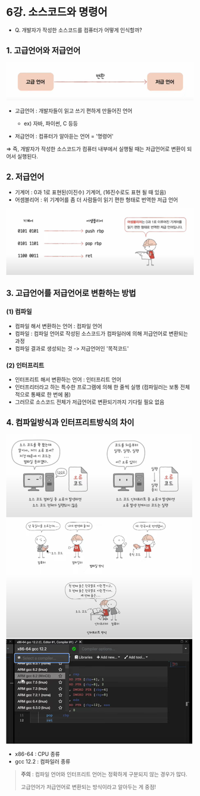 # 6강. 소스코드와 명령어

- Q. 개발자가 작성한 소스코드를 컴퓨터가 어떻게 인식할까?

## 1. 고급언어와 저급언어

![img_12.png](img/img_12.png)

- 고급언어 : 개발자들이 읽고 쓰기 편하게 만들어진 언어
    - ex) 자바, 파이썬, C 등등

- 저급언어 : 컴퓨터가 알아듣는 언어 = '명령어'

⇒ 즉, 개발자가 작성한 소스코드가 컴퓨터 내부에서 실행될 때는 저급언어로 변환이 되어서 실행된다.

## 2. 저급언어

- 기계어 : 0과 1로 표현된(이진수) 기계어, (16진수로도 표현 될 때 있음)
- 어셈블리어 : 위 기계어를 좀 더 사람들이 읽기 편한 형태로 번역한 저급 언어

![img_13.png](img/img_13.png)

## 3. 고급언어를 저급언어로 변환하는 방법

### (1) 컴파일

- 컴파일 해서 변환하는 언어 : 컴파일 언어
- 컴파일 : 컴파일 언어로 작성된 소스코드가 컴파일러에 의해 저급언어로 변환되는 과정
- 컴파일 결과로 생성되는 것 -> 저급언어인 '목적코드'

### (2) 인터프리트

- 인터프리트 해서 변환하는 언어 : 인터프리트 언어
- 인터프리터라고 하는 특수한 프로그램에 의해 한 줄씩 실행 (컴파일러는 보통 전체적으로 통째로 한 번에 봄)
- 그러므로 소스코드 전체가 저급언어로 변환되기까지 기다릴 필요 없음

## 4. 컴파일방식과 인터프리트방식의 차이

<img alt="img_14.png" src="img/img_14.png" width="500"/>

<img alt="img_15.png" src="img/img_15.png" width="500"/>

<img alt="img_16.png" src="img/img_16.png" width="500"/>

- x86-64 : CPU 종류
- gcc 12.2 : 컴파일러 종류

> **주의** : 컴파일 언어와 인터프리트 언어는 정확하게 구분되지 않는 경우가 많다.
>
> 고급언어가 저급언어로 변환되는 방식이라고 알아두는 게 중점!